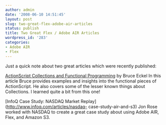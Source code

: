 ```yaml
---
author: admin
date: '2008-06-10 14:51:45'
layout: post
slug: two-great-flex-adobe-air-articles
status: publish
title: Two Great Flex / Adobe AIR Articles
wordpress_id: '283'
categories:
- Adobe AIR
- Flex
---
```


Just a quick note about two great articles which were recently published:

[ActionScript Collections and Functional
Programming](http://www.artima.com/weblogs/viewpost.jsp?thread=230610) by
Bruce Eckel In this article Bruce provides examples and insights into the
functional pieces of ActionScript. He also covers some of the lesser known
things about Collections. I learned quite a bit from this one!

[InfoQ Case Study: NASDAQ Market Replay](http://www.infoq.com/articles/nasdaq-
case-study-air-and-s3) Jon Rose worked with NASDAQ to create a great case
study about using Adobe AIR, Flex, and Amazon S3.

